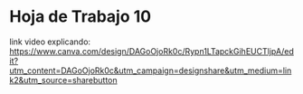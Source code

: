 # Hoja de Trabajo 10

link video explicando: https://www.canva.com/design/DAGoOjoRk0c/Rypn1LTapckGihEUCTljpA/edit?utm_content=DAGoOjoRk0c&utm_campaign=designshare&utm_medium=link2&utm_source=sharebutton 
